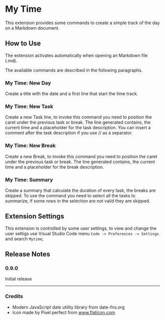 # My Time

This extension provides some commands to create a simple track of the day on a Markdown document.

## How to Use

The extension activates automatically when opening an Markdown file (.md).

The available commands are described in the following paragraphs.

### My Time: New Day

Create a title with the date and a first line that start the time track.

### My Time: New Task

Create a new Task line, to invoke this command you need to position the caret under the previous task or break. The line generated contains, the current time
and a placeholder for the task description. You can insert a comment after the task description if you use // as a separator.

### My Time: New Break

Create a new Break, to invoke this command you need to position the caret under the previous task or break. The line generated contains, the current time and a placeholder for the break description.

### My Time: Summary

Create a summary that calculate the duration of every task, the breaks are skipped.
To use the command you need to select all the tasks to summarize, if some rows in the selection are not valid they are skipped.

## Extension Settings

This extension is controlled by some user settings, to view and change the user settigs use Visual Studio Code menu `Code -> Preferences -> Settings` and search `Mytime`;

## Release Notes

### 0.9.0

Initial release

------------------------------------------------------------------------------------------------------

### Credits

* Modern JavaScript date utility library from date-fns.org
* Icon made by Pixel perfect from www.flaticon.com

